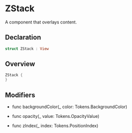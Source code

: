 # ZStack

A component that overlays content.

## Declaration

```swift
struct ZStack : View
```

## Overview

```swift
ZStack {
}
```

## Modifiers

- func backgroundColor(_ color: Tokens.BackgroundColor)

- func opacity(_ value: Tokens.OpacityValue)

- func zIndex(_ index: Tokens.PositionIndex)
